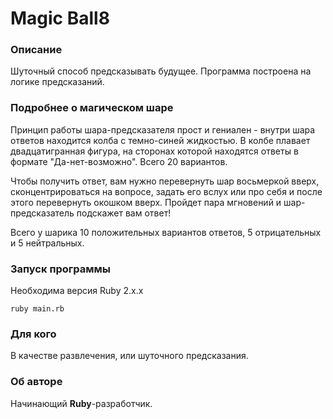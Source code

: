 # Magic Ball8
<h3>Описание</h3>

Шуточный способ предсказывать будущее. Программа построена на логике предсказаний.

<h3>Подробнее о магическом шаре</h3>

<p>Принцип работы шара-предсказателя прост и гениален - внутри шара ответов находится колба с темно-синей жидкостью. 
В колбе плавает двадцатигранная фигура, на сторонах которой находятся ответы в формате "Да-нет-возможно". 
Всего 20 вариантов. 
<p>Чтобы получить ответ, вам нужно перевернуть шар восьмеркой вверх, сконцентрироваться на вопросе, задать его вслух или про себя и после этого перевернуть окошком вверх. 
Пройдет пара мгновений и шар-предсказатель подскажет вам ответ!

<p>Всего у шарика 10 положительных вариантов ответов, 5 отрицательных и 5 нейтральных.

<h3>Запуск программы</h3>

Необходима версия Ruby 2.x.x

```
ruby main.rb
```
  
<h3>Для кого</h3>

В качестве развлечения, или шуточного предсказания.

<h3>Об авторе</h3>

Начинающий **Ruby**-разработчик.
